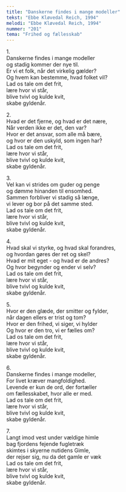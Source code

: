 ```yaml
---
title: "Danskerne findes i mange modeller"
tekst: "Ebbe Kløvedal Reich, 1994"
melodi: "Ebbe Kløvedal Reich, 1994"
nummer: "201"
tema: "Frihed og fællesskab"
---
```

1.<br>
Danskerne findes i mange modeller<br>
og stadig kommer der nye til.<br>
Er vi et folk, når det virkelig gælder?<br>
Og hvem kan bestemme, hvad folket vil?<br>
Lad os tale om det frit,<br>
lære hvor vi står,<br>
blive tvivl og kulde kvit,<br>
skabe gyldenår.<br>

2.<br>
Hvad er det fjerne, og hvad er det nære,<br>
Når verden ikke er det, den var?<br>
Hvor er det ansvar, som alle må bære,<br>
og hvor er den uskyld, som ingen har?<br>
Lad os tale om det frit,<br>
lære hvor vi står,<br>
blive tvivl og kulde kvit,<br>
skabe gyldenår.<br>

3.<br>
Vel kan vi strides om guder og penge<br>
og dømme hinanden til ensomhed.<br>
Sammen forbliver vi stadig så længe,<br>
vi lever og bor på det samme sted.<br>
Lad os tale om det frit,<br>
lære hvor vi står,<br>
blive tvivl og kulde kvit,<br>
skabe gyldenår.<br>

4.<br>
Hvad skal vi styrke, og hvad skal forandres,<br>
og hvordan gøres der ret og skel?<br>
Hvad er mit eget - og hvad er de andres?<br>
Og hvor begynder og ender vi selv?<br>
Lad os tale om det frit,<br>
lære hvor vi står,<br>
blive tvivl og kulde kvit,<br>
skabe gyldenår.<br>

5.<br>
Hvor er den glæde, der smitter og fylder,<br>
når dagen ellers er trist og tom?<br>
Hvor er den frihed, vi siger, vi hylder<br>
Og hvor er den tro, vi er fælles om?<br>
Lad os tale om det frit,<br>
lære hvor vi står,<br>
blive tvivl og kulde kvit,<br>
skabe gyldenår.<br>

6.<br>
Danskerne findes i mange modeller,<br>
For livet kræver mangfoldighed.<br>
Levende er kun de ord, der fortæller<br>
om fællesskabet, hvor alle er med.<br>
Lad os tale om det frit,<br>
lære hvor vi står,<br>
blive tvivl og kulde kvit,<br>
skabe gyldenår.<br>

7.<br>
Langt imod vest under vældige himle<br>
bag fjordens fejende fugletræk<br>
skimtes i skyerne nutidens Gimle,<br>
der rejser sig, nu da det gamle er væk<br>
Lad os tale om det frit,<br>
lære hvor vi står,<br>
blive tvivl og kulde kvit,<br>
skabe gyldenår.<br>

